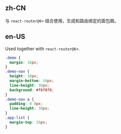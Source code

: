 ## zh-CN

与 `react-router@6+` 结合使用，生成和路由绑定的面包屑。

## en-US

Used together with `react-router@6+`.

```css
.demo {
  margin: 16px;
}
.demo-nav {
  height: 30px;
  margin-bottom: 16px;
  line-height: 30px;
  background: #f8f8f8;
}
.demo-nav a {
  padding: 0 8px;
  line-height: 30px;
}
.app-list {
  margin-top: 16px;
}
```
